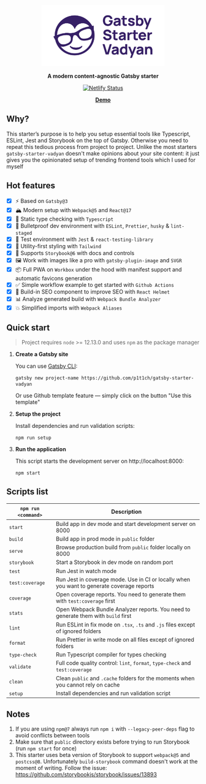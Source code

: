 <p align="center">
  <a href="https://github.com/p1t1ch/gatsby-starter-vadyan">
    <img
      src="src/images/logo-text.png"
      height="160"
      alt="Gatsby Starter Vadyan"
    />
  </a>
</p>

<p align="center"><strong align="center">A modern content-agnostic Gatsby starter</strong></p>

<p align="center">
  <a href="https://app.netlify.com/sites/gatsby-starter-vadyan/deploys">
    <img
      src="https://api.netlify.com/api/v1/badges/9a89a14d-291c-4fe2-ac62-241a1d917941/deploy-status"
      alt="Netlify Status"
    />
  </a>
</p>

<p align="center">
  <strong><a href="https://gatsby-starter-vadyan.netlify.app">Demo</a></strong>
</p>

## Why?

This starter’s purpose is to help you setup essential tools like Typescript, ESLint, Jest and Storybook on the top of Gatsby. Otherwise you need to repeat this tedious process from project to project. Unlike the most starters `gatsby-starter-vadyan` doesn't make opinions about your site content: it just gives you the opinionated setup of trending frontend tools which I used for myself

## Hot features

- [x] ⚡️ Based on `Gatsby@3`
- [x] 🏔 Modern setup with `Webpack@5` and `React@17`
- [x] 💬 Static type checking with `Typescript`
- [x] 🥇 Bulletproof dev environment with `ESLint`, `Prettier`, `husky` & `lint-staged`
- [x] 🎲 Test environment with `Jest` & `react-testing-library`
- [x] 🎨 Utility-first styling with `Tailwind`
- [x] 📕 Supports `Storybook@6` with docs and controls
- [x] 🖼 Work with images like a pro with `gatsby-plugin-image` and `SVGR`
- [x] 📦 Full PWA on `Workbox` under the hood with manifest support and automatic favicons generation
- [x] ✅ Simple workflow example to get started with `Github Actions`
- [x] 🤖 Build-in SEO component to improve SEO with `React Helmet`
- [x] 📊 Analyze generated build with `Webpack Bundle Analyzer`
- [x] 💥 Simplified imports with `Webpack Aliases`

## Quick start

> Project requires `node` >= 12.13.0 and uses `npm` as the package manager

1. **Create a Gatsby site**

   You can use [Gatsby CLI](https://www.gatsbyjs.com/docs/gatsby-cli/):

   ```shell
   gatsby new project-name https://github.com/p1t1ch/gatsby-starter-vadyan
   ```

   Or use Github template feature — simply click on the button "Use this template"

1. **Setup the project**

   Install dependencies and run validation scripts:

   ```shell
   npm run setup
   ```

1. **Run the application**

   This script starts the development server on http://localhost:8000:

   ```shell
   npm start
   ```

## Scripts list

| `npm run <command>` | Description                                                                                |
| ------------------- | ------------------------------------------------------------------------------------------ |
| `start`             | Build app in dev mode and start development server on 8000                                 |
| `build`             | Build app in prod mode in `public` folder                                                  |
| `serve`             | Browse production build from `public` folder locally on 8000                               |
| `storybook`         | Start a Storybook in dev mode on random port                                               |
| `test`              | Run Jest in watch mode                                                                     |
| `test:coverage`     | Run Jest in coverage mode. Use in CI or locally when you want to generate coverage reports |
| `coverage`          | Оpen coverage reports. You need to generate them with `test:coverage` first                |
| `stats`             | Open Webpack Bundle Analyzer reports. You need to generate them with `build` first         |
| `lint`              | Run ESLint in fix mode on `.tsx`, `.ts` and `.js` files except of ignored folders          |
| `format`            | Run Prettier in write mode on all files except of ignored folders                          |
| `type-check`        | Run Typescript compiler for types checking                                                 |
| `validate`          | Full code quality control: `lint`, `format`, `type-check` and `test:coverage`              |
| `clean`             | Clean `public` and `.cache` folders for the moments when you cannot rely on cache          |
| `setup`             | Install dependencies and run validation script                                             |

## Notes

1. If you are using `npm@7` always run `npm i` with `--legacy-peer-deps` flag to avoid conflicts between tools
1. Make sure that `public` directory exists before trying to run Storybook (run `npm start` for once)
1. This starter uses beta version of Storybook to support `webpack@5` and `postcss@8`. Unfortunately `build-storybook` command doesn't work at the moment of writing. Follow the issue: https://github.com/storybookjs/storybook/issues/13893
